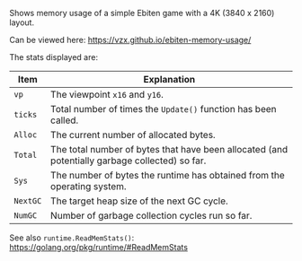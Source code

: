 Shows memory usage of a simple Ebiten game with a 4K (3840 x 2160) layout.

Can be viewed here: https://vzx.github.io/ebiten-memory-usage/

The stats displayed are:

| Item | Explanation |
| --- | --- |
| `vp` | The viewpoint `x16` and `y16`. |
| `ticks` | Total number of times the `Update()` function has been called. |
| `Alloc` | The current number of allocated bytes. |
| `Total` | The total number of bytes that have been allocated (and potentially garbage collected) so far. |
| `Sys` | The number of bytes the runtime has obtained from the operating system. |
| `NextGC` | The target heap size of the next GC cycle. |
| `NumGC` | Number of garbage collection cycles run so far. |

See also `runtime.ReadMemStats()`: https://golang.org/pkg/runtime/#ReadMemStats
